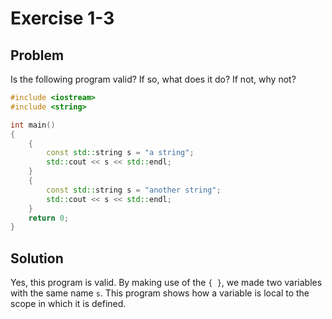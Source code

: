 # Exercise 1-3

## Problem
Is the following program valid? If so, what does it do? If not, why not?
```Cpp
#include <iostream>
#include <string>

int main()
{
    {
        const std::string s = "a string";
        std::cout << s << std::endl;
    }
    {
        const std::string s = "another string";
        std::cout << s << std::endl;
    }
    return 0;
}
```
## Solution
Yes, this program is valid. By making use of the `{ }`, we made two variables with the same name `s`. This program shows how a variable is local to the scope in which it is defined.
